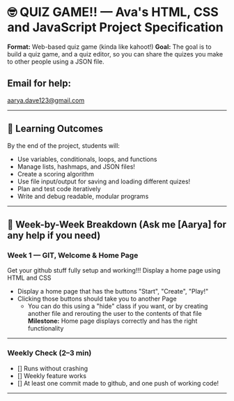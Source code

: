 
# 🤓 QUIZ GAME!! — Ava's HTML, CSS and JavaScript Project Specification

**Format:** Web-based quiz game (kinda like kahoot!)
**Goal:** The goal is to build a quiz game, and a quiz editor, so you can share the quizes you make to other people using a JSON file. 

## Email for help: 
aarya.dave123@gmail.com

---

## 🎯 Learning Outcomes
By the end of the project, students will:
- Use variables, conditionals, loops, and functions  
- Manage lists, hashmaps, and JSON files!
- Create a scoring algorithm
- Use file input/output for saving and loading different quizes!
- Plan and test code iteratively  
- Write and debug readable, modular programs

---

## 🧩 Week-by-Week Breakdown (Ask me [Aarya] for any help if you need)

### Week 1 — GIT, Welcome & Home Page
Get your github stuff fully setup and working!!!
Display a home page using HTML and CSS 
- Display a home page that has the buttons "Start", "Create", "Play!"
- Clicking those buttons should take you to another Page
    - You can do this using a "hide" class if you want, or by creating another file and rerouting the user to the contents of that file
**Milestone:** Home page displays correctly and has the right functionality

---

### Weekly Check (2–3 min)
- [] Runs without crashing  
- [] Weekly feature works  
- [] At least one commit made to github, and one push of working code!

---

